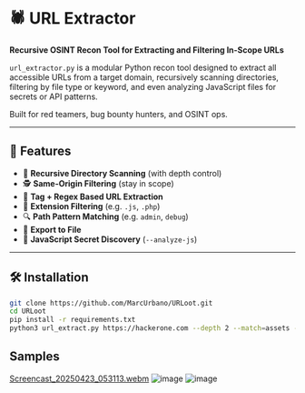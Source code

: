 # 🕷️ URL Extractor

**Recursive OSINT Recon Tool for Extracting and Filtering In-Scope URLs**

`url_extractor.py` is a modular Python recon tool designed to extract all accessible URLs from a target domain, recursively scanning directories, filtering by file type or keyword, and even analyzing JavaScript files for secrets or API patterns.

Built for red teamers, bug bounty hunters, and OSINT ops.

---

## 🚀 Features

- 🔁 **Recursive Directory Scanning** (with depth control)
- 🕵️ **Same-Origin Filtering** (stay in scope)
- 🧠 **Tag + Regex Based URL Extraction**
- 🎯 **Extension Filtering** (e.g. `.js`, `.php`)
- 🔍 **Path Pattern Matching** (e.g. `admin`, `debug`)
- 📄 **Export to File**
- 🧬 **JavaScript Secret Discovery** (`--analyze-js`)

---

## 🛠️ Installation

```bash
git clone https://github.com/MarcUrbano/URLoot.git
cd URLoot
pip install -r requirements.txt
python3 url_extract.py https://hackerone.com --depth 2 --match=assets --ext=svg
```

## Samples
[Screencast_20250423_053113.webm](https://github.com/user-attachments/assets/ad2565a4-d491-4791-ab23-f9d0cb03aec2)
![image](https://github.com/user-attachments/assets/918d451a-ea1b-4f48-9182-49cc1e3c776e)
![image](https://github.com/user-attachments/assets/ec7af43e-611e-4293-8b0d-21621353e1d5)



